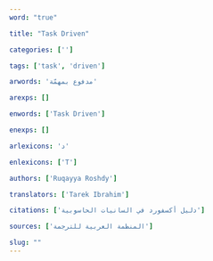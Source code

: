 ```yaml
---
word: "true"

title: "Task Driven"

categories: ['']

tags: ['task', 'driven']

arwords: 'مدفوع بمهمّة'

arexps: []

enwords: ['Task Driven']

enexps: []

arlexicons: 'د'

enlexicons: ['T']

authors: ['Ruqayya Roshdy']

translators: ['Tarek Ibrahim']

citations: ['دليل أكسفورد في السانيات الحاسوبية']

sources: ['المنظمة العربية للترجمة']

slug: ""
---
```

